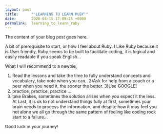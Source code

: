 ```yaml
---
layout: post
title:      "'LEARNING TO LEARN RUBY'"
date:       2020-04-15 17:09:25 +0000
permalink:  learning_to_learn_ruby
---
```



The content of your blog post goes here.

A bit of prerequisite to start, or how I feel about Ruby. I Like Ruby because it is User friendly, Ruby seems to be built to facilitate coding, it is logical and easily readable if you speak English... 

What I will recommend to a newbie, 
1) Read the lessons and take the time to fully understand concepts and vocabulary, take note when you can..
2)Ask for help from a coach or a peer when you need it, the sooner the better.
3)Use GOOGLE!
4) practice, practice, practice ...
5) take Brakes, sometimes the solution arises when you expect it the less.
At Last, it is ok to not understand things fully at first, sometimes your brain needs to process the information, and despite how it may feel you not alone we all go through the same pattern of feeling like coding rock start to a failure...  

Good luck in your journey!

